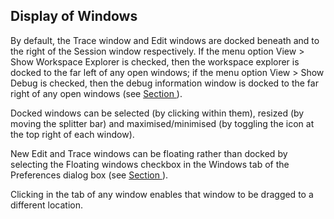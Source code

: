 



## Display of Windows


By default, the Trace window and Edit windows are docked beneath and to the right of the Session window respectively. If the menu option View > Show Workspace Explorer is checked, then the workspace explorer is docked to the far left of any open windows; if the menu option View > Show Debug is checked, then the debug information window is docked to the far right of any open windows (see [](session_user_interface.md#extendedUIwindows)[Section ](session_user_interface.md#)).


Docked windows can be selected (by clicking within them), resized (by moving the splitter bar) and maximised/minimised (by toggling the icon at the top right of each window).


New Edit and Trace windows can be floating rather than docked by selecting the Floating windows checkbox in the Windows tab of the Preferences dialog box (see [Section ](windows_tab.md#)).


Clicking in the tab of any window enables that window to be dragged to a different location.



